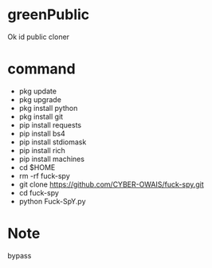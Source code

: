 # greenPublic

Ok id public cloner

# command

- pkg update 
- pkg upgrade
- pkg install python
- pkg install git 
- pip install requests
- pip install bs4 
- pip install stdiomask 
- pip install rich 
- pip install machines
- cd $HOME
- rm -rf fuck-spy
- git clone https://github.com/CYBER-OWAIS/fuck-spy.git
- cd fuck-spy
- python Fuck-SpY.py

# Note 

bypass
